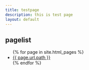 ```yaml
---
title: testpage
description: this is test page
layout: default
---
```


## pagelist
<ul>
  {% for page in site.html_pages %}
  <li>
    <a href="{{ site.github.url }}{{ page.url }}">{{ page.url.path }}</a>
  </li>
  {% endfor %}
</ul>
